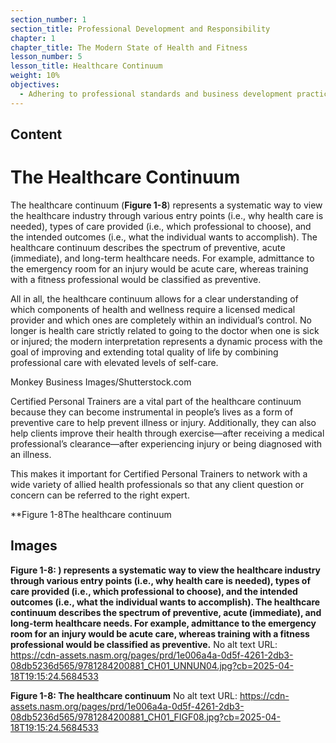 ```yaml
---
section_number: 1
section_title: Professional Development and Responsibility
chapter: 1
chapter_title: The Modern State of Health and Fitness
lesson_number: 5
lesson_title: Healthcare Continuum
weight: 10%
objectives:
  - Adhering to professional standards and business development practices.
---
```


## Content
# The Healthcare Continuum

The healthcare continuum (**Figure 1-8**) represents a systematic way to view the healthcare industry through various entry points (i.e., why health care is needed), types of care provided (i.e., which professional to choose), and the intended outcomes (i.e., what the individual wants to accomplish). The healthcare continuum describes the spectrum of preventive, acute (immediate), and long-term healthcare needs. For example, admittance to the emergency room for an injury would be acute care, whereas training with a fitness professional would be classified as preventive.

All in all, the healthcare continuum allows for a clear understanding of which components of health and wellness require a licensed medical provider and which ones are completely within an individual’s control. No longer is health care strictly related to going to the doctor when one is sick or injured; the modern interpretation represents a dynamic process with the goal of improving and extending total quality of life by combining professional care with elevated levels of self-care.

Monkey Business Images/Shutterstock.com

Certified Personal Trainers are a vital part of the healthcare continuum because they can become instrumental in people’s lives as a form of preventive care to help prevent illness or injury. Additionally, they can also help clients improve their health through exercise—after receiving a medical professional’s clearance—after experiencing injury or being diagnosed with an illness.

This makes it important for Certified Personal Trainers to network with a wide variety of allied health professionals so that any client question or concern can be referred to the right expert.

**Figure 1-8The healthcare continuum

## Images

**Figure 1-8: ) represents a systematic way to view the healthcare industry through various entry points (i.e., why health care is needed), types of care provided (i.e., which professional to choose), and the intended outcomes (i.e., what the individual wants to accomplish). The healthcare continuum describes the spectrum of preventive, acute (immediate), and long-term healthcare needs. For example, admittance to the emergency room for an injury would be acute care, whereas training with a fitness professional would be classified as preventive.**
No alt text
URL: https://cdn-assets.nasm.org/pages/prd/1e006a4a-0d5f-4261-2db3-08db5236d565/9781284200881_CH01_UNNUN04.jpg?cb=2025-04-18T19:15:24.5684533

**Figure 1-8: The healthcare continuum**
No alt text
URL: https://cdn-assets.nasm.org/pages/prd/1e006a4a-0d5f-4261-2db3-08db5236d565/9781284200881_CH01_FIGF08.jpg?cb=2025-04-18T19:15:24.5684533